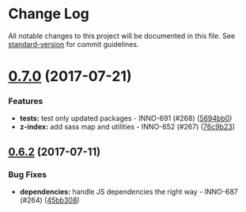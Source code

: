 # Change Log

All notable changes to this project will be documented in this file.
See [standard-version](https://github.com/conventional-changelog/standard-version) for commit guidelines.

<a name="0.7.0"></a>
# [0.7.0](https://github.com/ec-europa/europa-component-library/compare/@ec-europa/ecl-navigation-menus@0.6.2...@ec-europa/ecl-navigation-menus@0.7.0) (2017-07-21)


### Features

* **tests:** test only updated packages - INNO-691 (#268) ([5694bb0](https://github.com/ec-europa/europa-component-library/commit/5694bb0))
* **z-index:** add sass map and utilities - INNO-652 (#267) ([76c9b23](https://github.com/ec-europa/europa-component-library/commit/76c9b23))




<a name="0.6.2"></a>
## [0.6.2](https://github.com/ec-europa/europa-component-library/compare/@ec-europa/ecl-navigation-menus@0.6.1...@ec-europa/ecl-navigation-menus@0.6.2) (2017-07-11)


### Bug Fixes

* **dependencies:** handle JS dependencies the right way - INNO-687 (#264) ([45bb308](https://github.com/ec-europa/europa-component-library/commit/45bb308))
